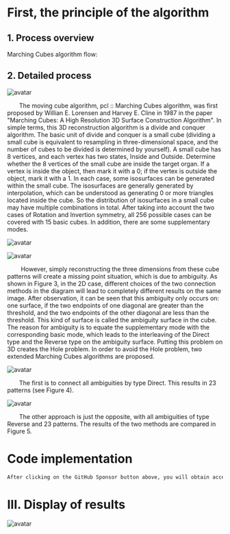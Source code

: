 #  First, the principle of the algorithm 

##  1. Process overview 

 Marching Cubes algorithm flow: 

##  2. Detailed process 

 ![avatar]( 20210606091636648.jpg) 

   The moving cube algorithm, pcl :: Marching Cubes algorithm, was first proposed by Willian E. Lorensen and Harvey E. Cline in 1987 in the paper "Marching Cubes: A High Resolution 3D Surface Construction Algorithm". In simple terms, this 3D reconstruction algorithm is a divide and conquer algorithm. The basic unit of divide and conquer is a small cube (dividing a small cube is equivalent to resampling in three-dimensional space, and the number of cubes to be divided is determined by yourself). A small cube has 8 vertices, and each vertex has two states, Inside and Outside. Determine whether the 8 vertices of the small cube are inside the target organ. If a vertex is inside the object, then mark it with a 0; if the vertex is outside the object, mark it with a 1. In each case, some isosurfaces can be generated within the small cube. The isosurfaces are generally generated by interpolation, which can be understood as generating 0 or more triangles located inside the cube. So the distribution of isosurfaces in a small cube may have multiple combinations in total. After taking into account the two cases of Rotation and Invertion symmetry, all 256 possible cases can be covered with 15 basic cubes. In addition, there are some supplementary modes.  

 ![avatar]( 20210606091717804.png) 

 ![avatar]( 20210606091819640.png) 

    However, simply reconstructing the three dimensions from these cube patterns will create a missing point situation, which is due to ambiguity. As shown in Figure 3, in the 2D case, different choices of the two connection methods in the diagram will lead to completely different results on the same image. After observation, it can be seen that this ambiguity only occurs on: one surface, if the two endpoints of one diagonal are greater than the threshold, and the two endpoints of the other diagonal are less than the threshold. This kind of surface is called the ambiguity surface in the cube. The reason for ambiguity is to equate the supplementary mode with the corresponding basic mode, which leads to the interleaving of the Direct type and the Reverse type on the ambiguity surface. Putting this problem on 3D creates the Hole problem. In order to avoid the Hole problem, two extended Marching Cubes algorithms are proposed.  

 ![avatar]( 20210606091919907.png) 

   The first is to connect all ambiguities by type Direct. This results in 23 patterns (see Figure 4).  

 ![avatar]( 20210606091959241.png) 

   The other approach is just the opposite, with all ambiguities of type Reverse and 23 patterns. The results of the two methods are compared in Figure 5.  

#  Code implementation 

  ```python  
After clicking on the GitHub Sponsor button above, you will obtain access permissions to my private code repository ( https://github.com/slowlon/my_code_bar ) to view this blog code. By searching the code number of this blog, you can find the code you need, code number is: 2024020309574274242
  ```  
#  III. Display of results 

 ![avatar]( 20200717100244351.png) 

